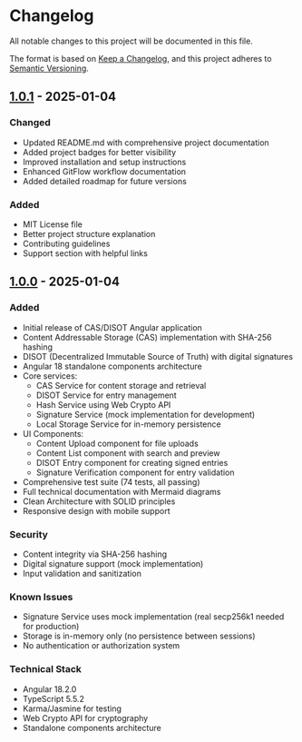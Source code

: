# Changelog

All notable changes to this project will be documented in this file.

The format is based on [Keep a Changelog](https://keepachangelog.com/en/1.0.0/),
and this project adheres to [Semantic Versioning](https://semver.org/spec/v2.0.0.html).

## [1.0.1] - 2025-01-04

### Changed
- Updated README.md with comprehensive project documentation
- Added project badges for better visibility
- Improved installation and setup instructions
- Enhanced GitFlow workflow documentation
- Added detailed roadmap for future versions

### Added
- MIT License file
- Better project structure explanation
- Contributing guidelines
- Support section with helpful links

## [1.0.0] - 2025-01-04

### Added
- Initial release of CAS/DISOT Angular application
- Content Addressable Storage (CAS) implementation with SHA-256 hashing
- DISOT (Decentralized Immutable Source of Truth) with digital signatures
- Angular 18 standalone components architecture
- Core services:
  - CAS Service for content storage and retrieval
  - DISOT Service for entry management
  - Hash Service using Web Crypto API
  - Signature Service (mock implementation for development)
  - Local Storage Service for in-memory persistence
- UI Components:
  - Content Upload component for file uploads
  - Content List component with search and preview
  - DISOT Entry component for creating signed entries
  - Signature Verification component for entry validation
- Comprehensive test suite (74 tests, all passing)
- Full technical documentation with Mermaid diagrams
- Clean Architecture with SOLID principles
- Responsive design with mobile support

### Security
- Content integrity via SHA-256 hashing
- Digital signature support (mock implementation)
- Input validation and sanitization

### Known Issues
- Signature Service uses mock implementation (real secp256k1 needed for production)
- Storage is in-memory only (no persistence between sessions)
- No authentication or authorization system

### Technical Stack
- Angular 18.2.0
- TypeScript 5.5.2
- Karma/Jasmine for testing
- Web Crypto API for cryptography
- Standalone components architecture

[1.0.1]: https://github.com/o2alexanderfedin/angular-cas-disot/releases/tag/v1.0.1
[1.0.0]: https://github.com/o2alexanderfedin/angular-cas-disot/releases/tag/v1.0.0